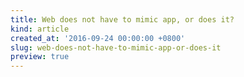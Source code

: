 ```yaml
---
title: Web does not have to mimic app, or does it?
kind: article
created_at: '2016-09-24 00:00:00 +0800'
slug: web-does-not-have-to-mimic-app-or-does-it
preview: true
---
```


